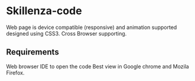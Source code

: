 # Skillenza-code
Web page is device compatible (responsive) and animation supported designed using CSS3.
Cross Browser supporting.

## Requirements
Web browser
IDE to open the code
Best view in Google chrome and Mozila Firefox.
